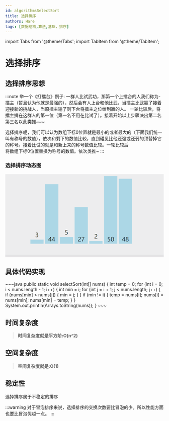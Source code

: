 ```yaml
---
id: algorithmsSelectSort
title: 选择排序
authors: Hare
tags: [数据结构,算法,基础，排序]
---
```


import Tabs from '@theme/Tabs';
import TabItem from '@theme/TabItem';

# 选择排序

## 选择排序思想

:::note
举一个《打擂台》例子:
一群人比试武功，那第一个上擂台的人我们称为-擂主（暂且认为他就是最强的），然后会有人上台和他比武，当擂主比武赢了接着迎接新的挑战人，当原擂主输了则下台将擂主之位给到赢的人。
一轮比较后，将擂主排在这群人的第一位（第一名不用在比试了）。接着开始以上步骤决出第二名第三名以此类推~~~<br/>

选择排序呢，我们可以认为数组下标0位置就是最小的或者最大的（下面我们统一叫有称号的数值），依次和剩下的数值比较，直到碰见比他还强或还弱的顶替掉它的称号。接着比试的就是和新上来的称号数值比较。一轮比较后<br/>
将数组下标0位置替换为称号的数值。依次类推~
:::

### 选择排序动态图
![选择排序动态图](../../../../static/img/dataStructures/十大排序/选择排序.gif)

## 具体代码实现

<Tabs>
  <TabItem value="Java" label="Java" default>
    ~~~java
    public static void selectSort(int[] nums) {
        int temp = 0;
        for (int i = 0; i < nums.length - 1; i++) {
            int min = i;
            for (int j = i + 1; j < nums.length; j++) {
                if (nums[min] > nums[j]) {
                    min = j;
                }
            }
            if (min != i) {
                temp = nums[i];
                nums[i] = nums[min];
                nums[min] = temp;
            }
        }
        System.out.println(Arrays.toString(nums));
    }
    ~~~
  </TabItem>
</Tabs>

## 时间复杂度
> **时间复杂度就是平方阶:O(n^2)**
## 空间复杂度
> **空间复杂度就是:O(1)**

## 稳定性
选择排序属于不稳定的排序

:::warning
对于冒泡排序来说，选择排序的交换次数要比冒泡的少。所以性能方面也要比冒泡优越一点。
:::
